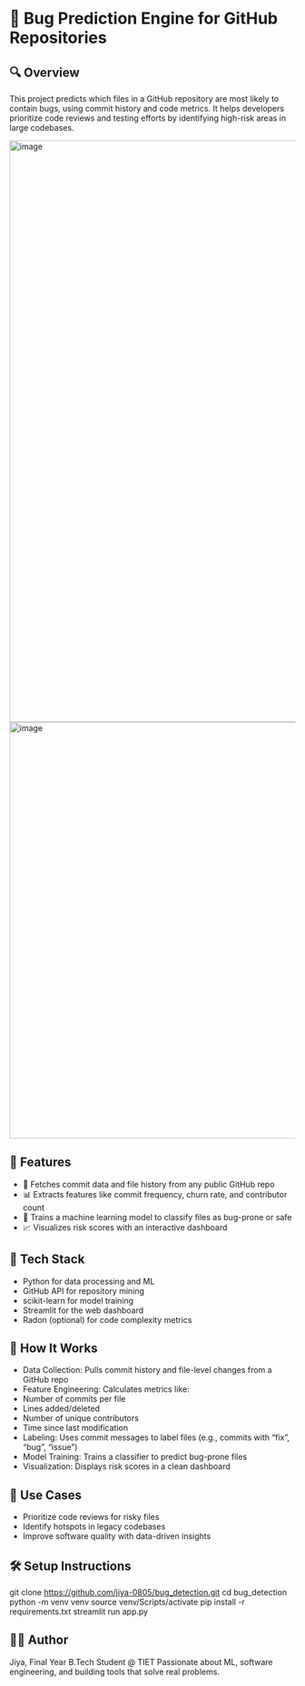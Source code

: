 # 🐞 Bug Prediction Engine for GitHub Repositories
## 🔍 Overview
This project predicts which files in a GitHub repository are most likely to contain bugs, using commit history and code metrics. It helps developers prioritize code reviews and testing efforts by identifying high-risk areas in large codebases.

<img width="1903" height="1025" alt="image" src="https://github.com/user-attachments/assets/de0816f1-d014-435b-a027-f846ae106a1d" />
<img width="1905" height="734" alt="image" src="https://github.com/user-attachments/assets/92fcb334-f988-44d9-a24e-562af27ea838" />


## 🚀 Features
- 🔎 Fetches commit data and file history from any public GitHub repo
- 📊 Extracts features like commit frequency, churn rate, and contributor count
- 🧠 Trains a machine learning model to classify files as bug-prone or safe
- 📈 Visualizes risk scores with an interactive dashboard

## 🧰 Tech Stack
- Python for data processing and ML
- GitHub API for repository mining
- scikit-learn for model training
- Streamlit for the web dashboard
- Radon (optional) for code complexity metrics
  
## 📂 How It Works
- Data Collection: Pulls commit history and file-level changes from a GitHub repo
- Feature Engineering: Calculates metrics like:
- Number of commits per file
- Lines added/deleted
- Number of unique contributors
- Time since last modification
- Labeling: Uses commit messages to label files (e.g., commits with “fix”, “bug”, “issue”)
- Model Training: Trains a classifier to predict bug-prone files
- Visualization: Displays risk scores in a clean dashboard
  
## 📌 Use Cases
- Prioritize code reviews for risky files
- Identify hotspots in legacy codebases
- Improve software quality with data-driven insights
  
## 🛠️ Setup Instructions
git clone https://github.com/jiya-0805/bug_detection.git
cd bug_detection
python -m venv venv
source venv/Scripts/activate
pip install -r requirements.txt
streamlit run app.py

  
## 👩‍💻 Author
Jiya, Final Year B.Tech Student @ TIET
Passionate about ML, software engineering, and building tools that solve real problems.
